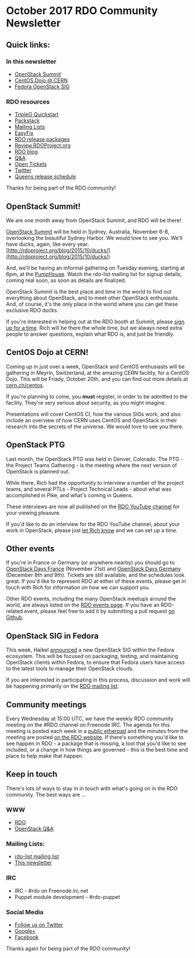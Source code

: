 # October 2017 RDO Community Newsletter

## Quick links:

### In this newsletter

* [OpenStack Summit](http://openstack.org/summit)
* [CentOS Dojo @ CERN](http://cern.ch/centos)
* [Fedora OpenStack SIG](https://www.redhat.com/archives/rdo-list/2017-October/msg00026.html)

### RDO resources

* [TripleO Quickstart](http://rdoproject.org/tripleo)
* [Packstack](http://rdoproject.org/install/packstack/)
* [Mailing Lists](https://www.rdoproject.org/contribute/mailing-lists/)
* [EasyFix](https://github.com/redhat-openstack/easyfix)
* [RDO release packages](https://trunk.rdoproject.org/)
* [Review.RDOProject.org](http://review.rdoproject.org/)
* [RDO blog](http://rdoproject.org/blog)
* [Q&A](http://ask.openstack.org/)
* [Open Tickets](http://tm3.org/rdobugs)
* [Twitter](http://twitter.com/rdocommunity)
* [Queens release schedule](http://releases.openstack.org/queens/schedule.html)

Thanks for being part of the RDO community!

## OpenStack Summit!

We are one month away from OpenStack Summit, and RDO will be
there!

[OpenStack Summit](http://openstack.org/summit)
will be held in Sydney, Australia, November 6-8,
overlooking the beautiful Sydney Harbor. We would love to see you. We'll
have ducks, again, like every year.
[http://rdoproject.org/blog/2015/10/ducks/](http://rdoproject.org/blog/2015/10/ducks/)

And, we'll be having an informal gathering on Tuesday evening, starting
at 6pm, at the [PumpHouse](http://pumphousesydney.com.au/). Watch the
rdo-list mailing list for signup details, coming real soon, as soon as
details are finalized.

OpenStack Summit is the best place and time in the world to find out
everything about OpenStack, and to meet other OpenStack enthusiasts.
And, of course, it's the only place in the world where you can get these
exclusive RDO ducks.

If you're interested in helping out at the RDO booth at Summit, please
[sign up for a
time](https://etherpad.openstack.org/p/rdo-sydney-summit-booth). Rich
will be there the whole time, but we always need extra people to answer
questions, explain what RDO is, and just be friendly.

## CentOS Dojo at CERN!

Coming up in just over a week, OpenStack and CentOS enthusiasts will be
gathering in Meyrin, Switzerland, at the amazing CERN facility, for a
CentOS Dojo. This will be Friady, October 20th, and you can find out
more details at [cern.ch/centos](http://cern.ch/centos).

If you're
planning to come, you **must** register, in order to be admitted to the
facility. They're very serious about security, as you might imagine.

Presentations will cover CentOS CI, how the various SIGs work, and also
include an overview of how CERN uses CentOS and OpenStack in their
research into the secrets of the universe. We would love to see you
there.

## OpenStack PTG

Last month, the OpenStack PTG was held in Denver, Colorado. The PTG -
the Project Teams Gathering - is the meeting where the next version of
OpenStack is planned out.

While there, Rich had the opportunity to interview a number of the
project teams, and several PTLs - Project Technical Leads - about what
was accomplished in Pike, and what's coming in Queens.

These interviews are now all published on the [RDO YouTube
channel](http://youtube.com/RDOCommunity) for your viewing pleasure.

If you'd like to do an interview for the RDO YouTube channel, about your
work in OpenStack, please just [let Rich know](mailto:rbowen@redhat.com)
and we can set up a time.

## Other events

If you're in France or Germany (or anywhere nearby) you should go to
[OpenStack Days France](http://www.openstackdayfrance.fr/) (November
21st) and [OpenStack Days Germany](https://www.openstack-dach.org/)
(December 8th and 9th). Tickets are still available, and the schedules
look great. If you'd like to represent RDO at either of these events,
please get in touch with Rich for information on how we can support you.

Other RDO events, including the many OpenStack meetups around the
world, are always listed on the [RDO events page](http://rdoproject.org/events).
If you have an RDO-related event, please feel free to add it by submitting a pull
request [on Github](https://github.com/OSAS/rh-events/blob/master/2016/RDO-Meetups.yml).

## OpenStack SIG in Fedora

This week, Haïkel
[announced](https://www.redhat.com/archives/rdo-list/2017-October/msg00026.html)
a new OpenStack SIG within the Fedora ecosystem. This will be focused on
packaging, testing, and maintaining OpenStack clients within Fedora, to
ensure that Fedora users have access to the latest tools to manage their
OpenStack clouds.

If you are interested in participating in this process, discussion and
work will be happening primarily on the [RDO mailing
list](https://www.redhat.com/mailman/listinfo/rdo-list).

## Community meetings

Every Wednesday at 15:00 UTC, we have the weekly RDO community meeting
on the #RDO channel on Freenode IRC. The agenda for this meeting is
posted each week in a [public
etherpad](https://etherpad.openstack.org/p/RDO-Meeting) and the minutes
from the meeting are posted [on the RDO
website](https://www.rdoproject.org/community/community-meeting/). If
there's something you'd like to see happen in RDO - a package that is
missing, a tool that you'd like to see included, or a change in how
things are governed - this is the best time and place to help make that
happen.

## Keep in touch

There's lots of ways to stay in in touch with what's going on in the
RDO community. The best ways are ...

### WWW
* [RDO](http://rdoproject.org/)
* [OpenStack Q&A](http://ask.openstack.org/ )

### Mailing Lists:
* [rdo-list mailing list](http://www.redhat.com/mailman/listinfo/rdo-list )
* [This newsletter](http://www.redhat.com/mailman/listinfo/rdo-newsletter )

### IRC
* IRC - #rdo on Freenode.irc.net
* Puppet module development - #rdo-puppet

### Social Media
* [Follow us on Twitter](http://twitter.com/rdocommunity )
* [Google+](http://tm3.org/rdogplus )
* [Facebook](http://facebook.com/rdocommunity)

Thanks again for being part of the RDO community!
